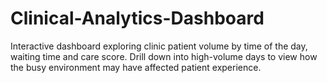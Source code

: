 # Clinical-Analytics-Dashboard
Interactive dashboard exploring clinic patient volume by time of the day, waiting time and care score. Drill down into high-volume days to view how the busy environment may have affected patient experience.
